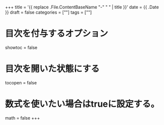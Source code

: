 +++
title = '{{ replace .File.ContentBaseName "-" " " | title }}'
date = {{ .Date }}
draft = false
categories = [""]
tags = [""]
# 目次を付与するオプション
showtoc = false
# 目次を開いた状態にする
tocopen = false
# 数式を使いたい場合はtrueに設定する。
math = false
+++
